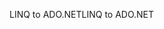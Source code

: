 <span data-ttu-id="7f121-101">LINQ to ADO.NET</span><span class="sxs-lookup"><span data-stu-id="7f121-101">LINQ to ADO.NET</span></span>